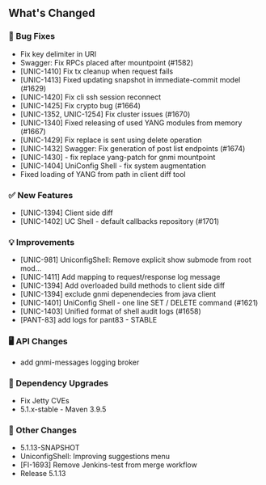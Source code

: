 <!-- Release notes generated using configuration in .github/release.yml at 5.1.x-stable -->

## What's Changed
### 🐞 Bug Fixes
* Fix key delimiter in URI
* Swagger: Fix RPCs placed after mountpoint (#1582)
* [UNIC-1410] Fix tx cleanup when request fails
* [UNIC-1413] Fixed updating snapshot in immediate-commit model (#1629)
* [UNIC-1420] Fix cli ssh session reconnect
* [UNIC-1425] Fix crypto bug (#1664)
* [UNIC-1352, UNIC-1254] Fix cluster issues (#1670)
* [UNIC-1340] Fixed releasing of used YANG modules from memory (#1667)
* [UNIC-1429] Fix replace is sent using delete operation
* [UNIC-1432] Swagger: Fix generation of post list endpoints (#1674)
* [UNIC-1430] - fix replace yang-patch for gnmi mountpoint
* [UNIC-1404] UniConfig Shell - fix system augmentation
* Fixed loading of YANG from path in client diff tool
### ✅ New Features
* [UNIC-1394] Client side diff
* [UNIC-1402] UC Shell - default callbacks repository (#1701)
### 💡 Improvements
* [UNIC-981] UniconfigShell: Remove explicit show submode from root mod…
* [UNIC-1411] Add mapping to request/response log message
* [UNIC-1394] Add overloaded build methods to client side diff
* [UNIC-1394] exclude gnmi depenendecies from java client
* [UNIC-1401] UniConfig Shell - one line SET / DELETE command (#1621)
* [UNIC-1403] Unified format of shell audit logs (#1658)
* [PANT-83] add logs for pant83 - STABLE
### 🖥️ API Changes
* add gnmi-messages logging broker
### 🔨 Dependency Upgrades
* Fix Jetty CVEs
* 5.1.x-stable - Maven 3.9.5
### 🔧 Other Changes
* 5.1.13-SNAPSHOT
* UniconfigShell: Improving suggestions menu
* [FI-1693] Remove Jenkins-test from merge workflow
* Release 5.1.13
